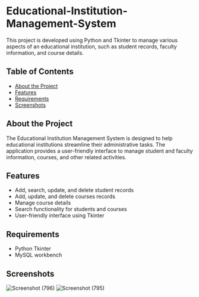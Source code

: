 # Educational-Institution-Management-System
This project is developed using Python and Tkinter to manage various aspects of an educational institution, such as student records, faculty information, and course details.

## Table of Contents

- [About the Project](#about-the-project)
- [Features](#features)
- [Requirements](#requirements)
- [Screenshots](#screenshots)

## About the Project

The Educational Institution Management System is designed to help educational institutions streamline their administrative tasks. The application provides a user-friendly interface to manage student and faculty information, courses, and other related activities.

## Features

- Add, search, update, and delete student records
- Add, update, and delete courses records
- Manage course details
- Search functionality for students and courses
- User-friendly interface using Tkinter

## Requirements

- Python Tkinter
- MySQL workbench

## Screenshots

![Screenshot (796)](https://github.com/user-attachments/assets/67f995bd-89c1-4432-91a5-1c0e483d9a5c)
![Screenshot (795)](https://github.com/user-attachments/assets/637577e6-32c6-4637-9599-6dda808d7f28)


